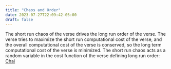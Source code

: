 ```yaml
---
title: "Chaos and Order"
date: 2023-07-27T22:09:42-05:00
draft: false
---
```

The short run chaos of the verse drives the long run order of the verse. The verse tries to maximize the short run computational cost of the verse, and the overall computational cost of the verse is conserved, so the long term computational cost of the verse is minimized. The short run chaos acts as a random variable in the cost function of the verse defining long run order: [Chai](https://github.com/pointlander/chai)
